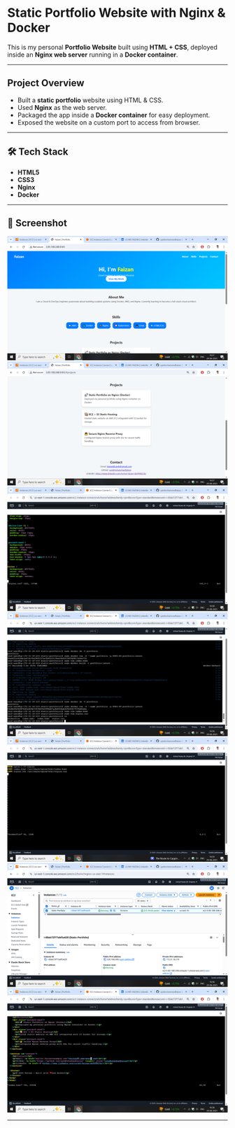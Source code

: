 #  Static Portfolio Website with Nginx & Docker  

This is my personal **Portfolio Website** built using **HTML + CSS**, deployed inside an **Nginx web server** running in a **Docker container**.  

---

##  Project Overview  
- Built a **static portfolio** website using HTML & CSS.  
- Used **Nginx** as the web server.  
- Packaged the app inside a **Docker container** for easy deployment.  
- Exposed the website on a custom port to access from browser.  

---

## 🛠️ Tech Stack  
- **HTML5**  
- **CSS3**  
- **Nginx**  
- **Docker**  

---

## 📸 Screenshot
![StaticWebPage](screenshots/StaticWebPage.png)
![Statics](screenshots/Static.png)
![CSS](screenshots/CSS.png)
![BashCommand](screenshots/BashCommand.png)
![Dockerfile](screenshots/Dockerfile.png)
![EC2](screenshots/EC2.png)
![HTML](screenshots/HTML.png)

---
